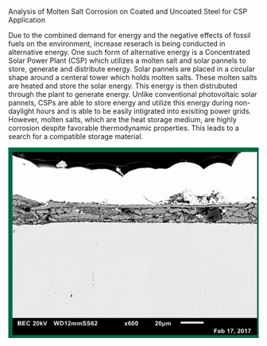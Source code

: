 Analysis of Molten Salt Corrosion on Coated and Uncoated Steel for CSP Application

Due to the combined demand for energy and the negative effects of fossil fuels on the environment, increase reserach is being conducted in alternative energy. One such form of alternative energy is a Concentrated Solar Power Plant (CSP) which utilizes a molten salt and solar pannels to store, generate and distribute energy. Solar pannels are placed in a circular shape around a centeral tower which holds molten salts. These molten salts are heated and store the solar energy. This energy is then distrubuted through the plant to generate energy. Unlike conventional photovoltaic solar pannels, CSPs are able to store energy and utilize this energy during non-daylight hours and is able to be easily intigrated into exisiting power grids. However, molten salts, which are the heat storage medium, are highly corrosion despite favorable thermodynamic properties. This leads to a search for a compatible storage material. 

<img src="/images/486_23.PNG"/>
